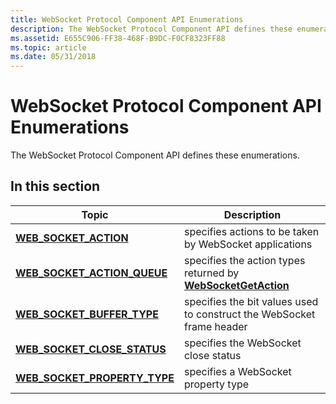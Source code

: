 ```yaml
---
title: WebSocket Protocol Component API Enumerations
description: The WebSocket Protocol Component API defines these enumerations.
ms.assetid: E655C906-FF38-468F-B9DC-F0CF8323FF88
ms.topic: article
ms.date: 05/31/2018
---
```


# WebSocket Protocol Component API Enumerations

The WebSocket Protocol Component API defines these enumerations.

## In this section



| Topic                                                                      | Description                                                                                            |
|----------------------------------------------------------------------------|--------------------------------------------------------------------------------------------------------|
| [**WEB\_SOCKET\_ACTION**](/windows/desktop/api/Websocket/ne-websocket-web_socket_action)<br/>                | specifies actions to be taken by WebSocket applications<br/>                                     |
| [**WEB\_SOCKET\_ACTION\_QUEUE**](/windows/desktop/api/Websocket/ne-websocket-web_socket_action_queue)<br/>   | specifies the action types returned by [**WebSocketGetAction**](/windows/desktop/api/websocket/nf-websocket-websocketgetaction)<br/> |
| [**WEB\_SOCKET\_BUFFER\_TYPE**](/windows/desktop/api/Websocket/ne-websocket-web_socket_buffer_type)<br/>     | specifies the bit values used to construct the WebSocket frame header<br/>                       |
| [**WEB\_SOCKET\_CLOSE\_STATUS**](/windows/desktop/api/Websocket/ne-websocket-web_socket_close_status)<br/>   | specifies the WebSocket close status<br/>                                                        |
| [**WEB\_SOCKET\_PROPERTY\_TYPE**](/windows/desktop/api/Websocket/ne-websocket-web_socket_property_type)<br/> | specifies a WebSocket property type<br/>                                                         |



 

 

